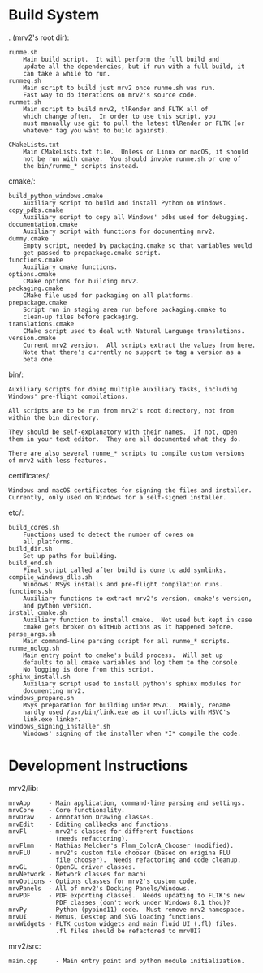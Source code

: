 
Build System
============

. (mrv2's root dir):

	runme.sh
		Main build script.  It will perform the full build and
		update all the dependencies, but if run with a full build, it
		can take a while to run.
	runmeq.sh
		Main script to build just mrv2 once runme.sh was run.
		Fast way to do iterations on mrv2's source code.
	runmet.sh
		Main script to build mrv2, tlRender and FLTK all of
		which change often.  In order to use this script, you
		must manually use git to pull the latest tlRender or FLTK (or
		whatever tag you want to build against).		

	CMakeLists.txt
		Main CMakeLists.txt file.  Unless on Linux or macOS, it should
		not be run with cmake.  You should invoke runme.sh or one of
		the bin/runme_* scripts instead.
		
cmake/:

	build_python_windows.cmake
		Auxiliary script to build and install Python on Windows.
	copy_pdbs.cmake
		Auxiliary script to copy all Windows' pdbs used for debugging.
	documentation.cmake
		Auxiliary script with functions for documenting mrv2.
	dummy.cmake
		Empty script, needed by packaging.cmake so that variables would
		get passed to prepackage.cmake script.
	functions.cmake
		Auxiliary cmake functions.
	options.cmake
		CMake options for building mrv2.
	packaging.cmake
		CMake file used for packaging on all platforms.
	prepackage.cmake
		Script run in staging area run before packaging.cmake to
		clean-up files before packaging.
	translations.cmake
		CMake script used to deal with Natural Language translations.
	version.cmake
		Current mrv2 version.  All scripts extract the values from here.
		Note that there's currently no support to tag a version as a 
		beta one.

bin/:

	Auxiliary scripts for doing multiple auxiliary tasks, including
	Windows' pre-flight compilations.
	
	All scripts are to be run from mrv2's root directory, not from 
	within the bin directory.
	
	They should be self-explanatory with their names.  If not, open
	them in your text editor.  They are all documented what they do.

	There are also several runme_* scripts to compile custom versions
	of mrv2 with less features.
	

certificates/:
	
	Windows and macOS certificates for signing the files and installer.
	Currently, only used on Windows for a self-signed installer.

etc/:

	build_cores.sh
		Functions used to detect the number of cores on
		all platforms.
	build_dir.sh
		Set up paths for building.
	build_end.sh
		Final script called after build is done to add symlinks.
	compile_windows_dlls.sh
		Windows' MSys installs and pre-flight compilation runs.
	functions.sh
		Auxiliary functions to extract mrv2's version, cmake's version,
		and python version.
	install_cmake.sh
		Auxiliary function to install cmake.  Not used but kept in case
		cmake gets broken on GitHub actions as it happened before.
	parse_args.sh
		Main command-line parsing script for all runme_* scripts.
	runme_nolog.sh
		Main entry point to cmake's build process.  Will set up 
		defaults to all cmake variables and log them to the console.
		No logging is done from this script.
	sphinx_install.sh
		Auxiliary script used to install python's sphinx modules for
		documenting mrv2.
	windows_prepare.sh
		MSys preparation for building under MSVC.  Mainly, rename
		hardly used /usr/bin/link.exe as it conflicts with MSVC's 
		link.exe linker.
	windows_signing_installer.sh
		Windows' signing of the installer when *I* compile the code.

Development Instructions
========================

mrv2/lib:

	mrvApp     - Main application, command-line parsing and settings.
	mrvCore    - Core functionality.
	mrvDraw    - Annotation Drawing classes.
	mrvEdit    - Editing callbacks and functions.
	mrvFl      - mrv2's classes for different functions 
	             (needs refactoring).
	mrvFlmm    - Mathias Melcher's Flmm_ColorA_Chooser (modified).
	mrvFLU     - mrv2's custom file chooser (based on origina FLU
	             file chooser).  Needs refactoring and code cleanup.
	mrvGL      - OpenGL driver classes.
	mrvNetwork - Network classes for machi
	mrvOptions - Options classes for mrv2's custom code.
	mrvPanels  - All of mrv2's Docking Panels/Windows.
	mrvPDF     - PDF exporting classes.  Needs updating to FLTK's new
		         PDF classes (don't work under Windows 8.1 thou)?
	mrvPy      - Python (pybind11) code.  Must remove mrv2 namespace.
	mrvUI      - Menus, Desktop and SVG loading functions. 
	mrvWidgets - FLTK custom widgets and main fluid UI (.fl) files.
	             .fl files should be refactored to mrvUI?

mrv2/src:

	main.cpp     - Main entry point and python module initialization.
